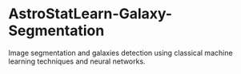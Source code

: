 # AstroStatLearn-Galaxy-Segmentation
Image segmentation and galaxies detection using classical machine learning techniques and neural networks.
